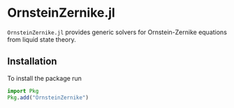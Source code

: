 # OrnsteinZernike.jl
`OrnsteinZernike.jl` provides generic solvers for Ornstein-Zernike equations from liquid state theory.

## Installation

To install the package run 
```julia
import Pkg
Pkg.add("OrnsteinZernike")
```

